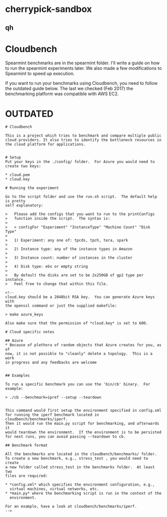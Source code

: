 # cherrypick-sandbox
## qh
# Cloudbench

Spearmint benchmarks are in the spearmint folder.  I'll write a guide on how to
run the spearmint experiments later.  We also made a few modifications to
Spearmint to speed up execution.

If you want to run your benchmarks using Cloudbench, you need to follow the
outdated guide below.  The last we checked (Feb 2017) the benchmarking platform
was compatible with AWS EC2.

# OUTDATED

    # Cloudbench

    This is a project which tries to benchmark and compare multiple public
    cloud providers. It also tries to identify the bottleneck resources in
    the cloud platform for applications.


    # Setup
    Put your keys in the ./config/ folder.  For Azure you would need to
    create two keys:

    * cloud.pem
    * cloud.key

    # Running the experiment

    Go to the script folder and use the run.sh script.  The default help is pretty
    self explanatory:

    >   Please add the configs that you want to run to the printConfigs
    >   function inside the script.  The syntax is:
    >
    >   > configFor "Experiment" "InstanceType" "Machine Count" "Disk Type"
    >
    >   1) Experiment: any one of: tpcds, tpch, tera, spark
    >
    >   2) Instance type: any of the instance types in Amazon
    >
    >   3) Instance count: number of instances in the cluster
    >
    >   4) Disk type: ebs or empty string
    >
    >   By default the disks are set to be 2x250GB of gp2 type per instance.  
    >   Feel free to change that within this file.

    <!--
    cloud.key should be a 2048bit RSA key.  You can generate Azure keys with
    the openssl command or just the supplied makefile:

    > make azure_keys

    Also make sure that the permission of *cloud.key* is set to 600.

    # Cloud specific notes

    ## Azure
    * Because of plethora of random objects that Azure creates for you, as of
    now, it is not possible to "cleanly" delete a topology.  This is a work
    in progress and any feedbacks are welcome


    ## Examples

    To run a specific benchmark you can use the 'bin/cb' binary.  For
    example:

    > ./cb --benchmark=ipref --setup --teardown


    This command would first setup the environment specified in config.xml
    for running the iperf benchmark located in cloudbench/benchmarks/iperf.
    Then it would run the main.py script for benchmarking, and afterwards it
    would teardown the environment.  If the environment is to be persisted
    for next runs, you can avoid passing --teardown to cb.

    ## Benchmark format

    All the benchmarks are located in the cloudbench/benchmarks/ folder.
    To create a new benchmark, e.g., stress_test , you would need to create
    a new folder called stress_test in the benchmarks folder.  At least two
    files are required:

    * *config.xml* which specifies the environment configuration, e.g.,
      virtual machines, virtual networks, etc.
    * *main.py* where the benchmarking script is run in the context of the
      environment.

    For an example, have a look at cloudbench/benchmarks/iperf.
    -->
